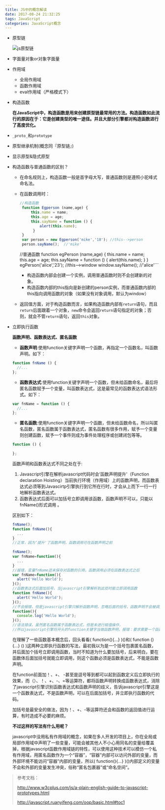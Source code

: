 ```yaml
---
title: JS中的概念解读
date: 2017-08-24 21:32:25
tags: JavaScript
categories: JavaScript概念
---
```


- 原型链

  ![js原型链](https://raw.githubusercontent.com/heooos/heooos.github.io/master/img_res/js_prototypes.jpeg)

- 字面量对象or对象字面量

- 作用域

  - 全局作用域
  - 函数作用域
  - eval作用域（严格模式下）

- 构造函数

  **在JavaScript中，构造函数是用来创建原型链最常用的方法。构造函数如此流行的原因在于：它是创建类型的唯一途径。并且大部分引擎都对构造函数进行了高度优化。**

- `_proto_`和`prototype`

- 原型继承机制(概念同『原型链』)

- 显示原型&隐式原型

- 构造函数与普通函数的区别？

  - 在命名规则上，构造函数一般是首字母大写，普通函数则是遵照小驼峰式命名法。

  - 在函数调用时：

    ```javascript
    //构造函数
     function Egperson (name,age) {
         this.name = name;
         this.age = age;
         this.sayName = function () {
             alert(this.name);
          }
     }
     var person = new Egperson('mike','18'); //this-->person
     person.sayName();  //'mike'
    ```


     //普通函数
     function egPerson (name,age) {
         this.name = name;
         this.age = age;
         this.sayName = function () {
             alert(this.name);
          }
     }
     egPerson('alice','23'); //this-->window
     window.sayName();  //'alice'
    ​```
    
    - 构造函数内部会创建一个实例，调用普通函数时则不会创建新的对象。
    - 构造函数内部的this指向是新创建的person实例，而普通函数内部的this指向调用函数的对象（如果没有对象调用，默认为window）

  - 返回值方面，对于构造函数而言，如果构造函数内部有`return`语句，而且`return`后面跟着一个对象，`new`命令会返回`return`语句指定的对象；否则，就会不管`return`语句，返回`this`对象。

- 立即执行函数

  **函数声明、函数表达式、匿名函数**

  - **函数声明**:使用function关键字声明一个函数，再指定一个函数名，叫函数声明。如下：

  ```javascript
  function fnName () {
  	//...
  };
  ```

  - **函数表达式**:使用function关键字声明一个函数，但未给函数命名，最后将匿名函数赋予一个变量，叫函数表达式，这是最常见的函数表达式语法形式。如下：

  ```javascript
  var fnName = function () {
  	//...
  };
  ```

  - **匿名函数**:使用function关键字声明一个函数，但未给函数命名，所以叫匿名函数，匿名函数属于函数表达式，匿名函数有很多作用，赋予一个变量则创建函数，赋予一个事件则成为事件处理程序或创建闭包等等。

  ```javascript
  function () {
    
  }; 
  ```

  函数声明和函数表达式不同之处在于:

  1. Javascript引擎在解析javascript代码时会‘函数声明提升'（Function declaration Hoisting）当前执行环境（作用域）上的函数声明，而函数表达式必须等到Javascirtp引擎执行到它所在行时，才会从上而下一行一行地解析函数表达式。
  2. 函数表达式后面可以加括号立即调用该函数，函数声明不可以，只能以fnName()形式调用 。

  区别如下：

  ```javascript
  fnName();
  function fnName(){
    ...
  }
  //正常，因为‘提升'了函数声明，函数调用可在函数声明之前
   
  fnName();
  var fnName=function(){
    ...
  }
  //报错，变量fnName还未保存对函数的引用，函数调用必须在函数表达式之后
  var fnName=function(){
    alert('Hello World');
  }();
  //函数表达式后面加括号，当javascript引擎解析到此处时能立即调用函数
  function fnName(){
    alert('Hello World');
  }();
  //不会报错，但是javascript引擎只解析函数声明，忽略后面的括号，函数声明不会被调用
  function(){
    console.log('Hello World');  
  }();
  //语法错误，虽然匿名函数属于函数表达式，但是未进行赋值操作，
  //所以javascript引擎将开头的function关键字当做函数声明，报错：要求需要一个函数名
  ```

  在理解了一些函数基本概念后，回头看看( function(){…} )()和( function (){…} () )这两种立即执行函数的写法，最初我以为是一个括号包裹匿名函数，并后面加个括号立即调用函数，当时不知道为什么要加括号，后来明白，要在函数体后面加括号就能立即调用，则这个函数必须是函数表达式，不能是函数声明。

  在function前面加！、+、 -甚至是逗号等到都可以起到函数定义后立即执行的效果，而（）、！、+、-、=等运算符，都将函数声明转换成函数表达式，消除了javascript引擎识别函数表达式和函数声明的歧义，告诉javascript引擎这是一个函数表达式，不是函数声明，可以在后面加括号，并立即执行函数的代码。

  加括号是最安全的做法，因为！、+、-等运算符还会和函数的返回值进行运算，有时造成不必要的麻烦。

  **不过这样的写法有什么用呢？**

  javascript中没用私有作用域的概念，如果在多人开发的项目上，你在全局或局部作用域中声明了一些变量，可能会被其他人不小心用同名的变量给覆盖掉，根据javascript函数作用域链的特性，可以使用这种技术可以模仿一个私有作用域，用匿名函数作为一个“容器”，“容器”内部可以访问外部的变量，而外部环境不能访问“容器”内部的变量，所以( function(){…} )()内部定义的变量不会和外部的变量发生冲突，俗称“匿名包裹器”或“命名空间”。

> 参考文档：
>
> http://www.w3cplus.com/js/a-plain-english-guide-to-javascript-prototypes.html
>
> http://javascript.ruanyifeng.com/oop/basic.html#toc1